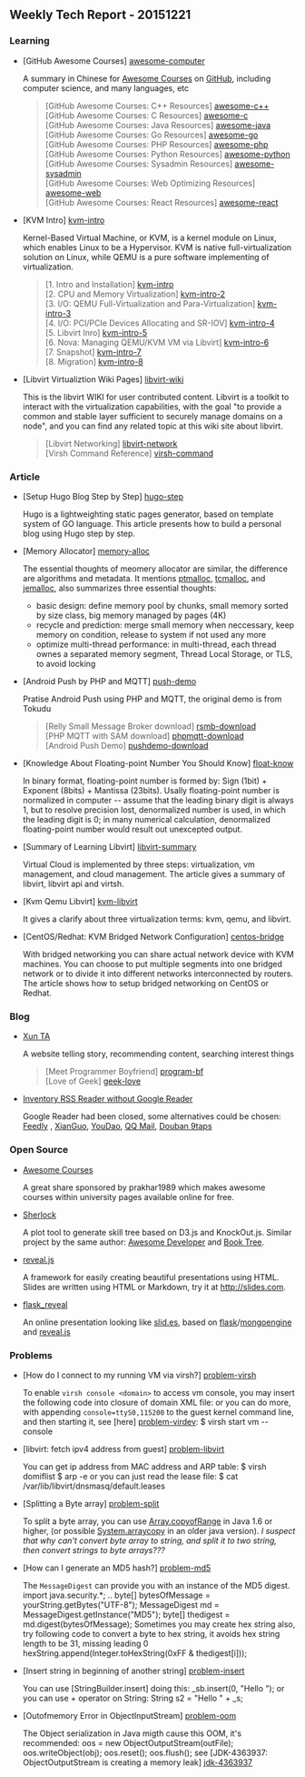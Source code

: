 ## Weekly Tech Report - 20151221

### Learning

+   [GitHub Awesome Courses] [awesome-computer]

    A summary in Chinese for [Awesome Courses] on [GitHub], including computer
    science, and many languages, etc

    > [GitHub Awesome Courses: C++ Resources] [awesome-c++]  
    > [GitHub Awesome Courses: C Resources] [awesome-c]  
    > [GitHub Awesome Courses: Java Resources] [awesome-java]  
    > [GitHub Awesome Courses: Go Resources] [awesome-go]  
    > [GitHub Awesome Courses: PHP Resources] [awesome-php]  
    > [GitHub Awesome Courses: Python Resources] [awesome-python]  
    > [GitHub Awesome Courses: Sysadmin Resources] [awesome-sysadmin]  
    > [GitHub Awesome Courses: Web Optimizing Resources] [awesome-web]  
    > [GitHub Awesome Courses: React Resources] [awesome-react]

[github]: https://github.com
[awesome courses]: https://github.com/prakhar1989/awesome-courses
[awesome-computer]: http://top.jobbole.com/18025/
[awesome-c++]: http://top.jobbole.com/14380/
[awesome-c]: http://top.jobbole.com/17557/
[awesome-java]: http://top.jobbole.com/15689/
[awesome-go]: http://top.jobbole.com/3600/
[awesome-php]: http://top.jobbole.com/3260/
[awesome-python]: http://top.jobbole.com/4866/
[awesome-sysadmin]: http://top.jobbole.com/2942/
[awesome-web]: http://top.jobbole.com/15613/
[awesome-react]: http://top.jobbole.com/15576/

+   [KVM Intro] [kvm-intro]

    Kernel-Based Virtual Machine, or KVM, is a kernel module on Linux, which
    enables Linux to be a Hypervisor. KVM is native full-virtualization solution
    on Linux, while QEMU is a pure software implementing of virtualization.
    
    > [1. Intro and Installation] [kvm-intro]  
    > [2. CPU and Memory Virtualization] [kvm-intro-2]  
    > [3. I/O: QEMU Full-Virtualization and Para-Virtualization] [kvm-intro-3]  
    > [4. I/O: PCI/PCIe Devices Allocating and SR-IOV] [kvm-intro-4]  
    > [5. Libvirt Inro] [kvm-intro-5]  
    > [6. Nova: Managing QEMU/KVM VM via Libvirt] [kvm-intro-6]  
    > [7. Snapshot] [kvm-intro-7]  
    > [8. Migration] [kvm-intro-8]

[kvm-intro]: http://www.cnblogs.com/sammyliu/p/4543110.html
[kvm-intro-2]: http://www.cnblogs.com/sammyliu/p/4543597.html
[kvm-intro-3]: http://www.cnblogs.com/sammyliu/p/4543657.html
[kvm-intro-4]: http://www.cnblogs.com/sammyliu/p/4548194.html
[kvm-intro-5]: http://www.cnblogs.com/sammyliu/p/4558638.html
[kvm-intro-6]: http://www.cnblogs.com/sammyliu/p/4568188.html
[kvm-intro-7]: http://www.cnblogs.com/sammyliu/p/4468757.html
[kvm-intro-8]: http://www.cnblogs.com/sammyliu/p/4572287.html%20

+   [Libvirt Virtualiztion Wiki Pages] [libvirt-wiki]

    This is the libvirt WIKI for user contributed content. Libvirt is a toolkit
    to interact with the virtualization capabilities, with the goal "to provide
    a common and stable layer sufficient to securely manage domains on a node",
    and you can find any related topic at this wiki site about libvirt.

    > [Libvirt Networking] [libvirt-network]  
    > [Virsh Command Reference] [virsh-command]

[libvirt-wiki]: http://wiki.libvirt.org/page/Main_Page
[libvirt-network]: http://wiki.libvirt.org/page/Networking
[virsh-command]: http://libvirt.org/sources/virshcmdref/html-single/

### Article

+   [Setup Hugo Blog Step by Step] [hugo-step]

    Hugo is a lightweighting static pages generator, based on template system of
    GO language. This article presents how to build a personal blog using Hugo
    step by step.

[hugo-step]: https://www.goodmemory.cc/%E4%B8%80%E6%AD%A5%E4%B8%80%E6%AD%A5%E6%95%99%E4%BD%A0%E7%94%A8hugo%E6%90%AD%E5%BB%BA%E5%8D%9A%E5%AE%A2/

+   [Memory Allocator] [memory-alloc]

    The essential thoughts of meomery allocator are similar, the difference are
    algorithms and metadata. It mentions [ptmalloc], [tcmalloc], and [jemalloc],
    also summarizes three essential thoughts:
    + basic design: define memory pool by chunks, small memory sorted by size 
      class, big memory managed by pages (4K)
    + recycle and prediction: merge small memory when neccessary, keep memory on
      condition, release to system if not used any more
    + optimize multi-thread performance: in multi-thread, each thread ownes a
      separated memory segment, Thread Local Storage, or TLS, to avoid locking

[memory-alloc]: http://blog.csdn.net/horkychen/article/details/35735103
[ptmalloc]: http://download.csdn.net/download/csuideal/4829502
[tcmalloc]: http://jamesgolick.com/2013/5/19/how-tcmalloc-works.html
[jemalloc]: http://wangkaisino.blog.163.com/blog/static/1870444202011431112323846/

+   [Android Push by PHP and MQTT] [push-demo]

    Pratise Android Push using PHP and MQTT, the original demo is from Tokudu

    > [Relly Small Message Broker download] [rsmb-download]  
    > [PHP MQTT with SAM download] [phpmqtt-download]  
    > [Android Push Demo] [pushdemo-download]

[push-demo]: http://blog.csdn.net/wuzehai02/article/details/8150159
[rsmb-download]: http://download.csdn.net/detail/wuzehai02/4735055
[phpmqtt-download]: http://download.csdn.net/detail/wuzehai02/4735078
[pushdemo-download]: http://download.csdn.net/detail/wuzehai02/4735172

+   [Knowledge About Floating-point Number You Should Know] [float-know]

    In binary format, floating-point number is formed by: Sign (1bit) + Exponent
    (8bits) + Mantissa (23bits). Usally floating-point number is normalized in
    computer -- assume that the leading binary digit is always 1, but to resolve
    precision lost, denormalized number is used, in which the leading digit is
    0; in many numerical calculation, denormalized floating-point number would
    result out unexcepted output.

[float-know]: http://blog.jobbole.com/86371/

+   [Summary of Learning Libvirt] [libvirt-summary]

    Virtual Cloud is implemented by three steps: virtualization, vm management,
    and cloud management. The article gives a summary of libvirt, libvirt api
    and virtsh.

[libvirt-summary]: http://blog.csdn.net/gaoxingnengjisuan/article/details/9674315

+   [Kvm Qemu Libvirt] [kvm-libvirt]

    It gives a clarify about three virtualization terms: kvm, qemu, and libvirt.

[kvm-libvirt]: http://kiwik.github.io/openstack/2014/05/04/KVM-QEMU-libvirt/

+   [CentOS/Redhat: KVM Bridged Network Configuration] [centos-bridge]

    With bridged networking you can share actual network device with KVM machines.
    You can choose to put multiple segments into one bridged network or to divide
    it into different networks interconnected by routers. The article shows how
    to setup bridged networking on CentOS or Redhat.

[centos-bridge]: http://www.cyberciti.biz/faq/rhel-linux-kvm-virtualization-bridged-networking-with-libvirt/

### Blog

+   [Xun TA](http://www.xuntayizhan.com/)

    A website telling story, recommending content, searching interest things

    > [Meet Programmer Boyfriend] [program-bf]  
    > [Love of Geek] [geek-love]

[program-bf]: http://www.xuntayizhan.com/blog/yu-jian-cheng-xu-yuan-nan-you/
[geek-love]: http://www.xuntayizhan.com/blog/ji-ke-ai-qing-zhi-yi-ai-ta-hai-shi-ai-wo/

+   [Inventory RSS Reader without Google Reader](http://www.williamlong.info/archives/3408.html)

    Google Reader had been closed, some alternatives could be chosen: [Feedly]
    , [XianGuo], [YouDao], [QQ Mail], [Douban 9taps]

[feedly]: http://www.feedly.com/
[xianguo]: http://xianguo.com/reader/
[youdao]: http://reader.youdao.com/
[qq mail]: https://mail.qq.com/
[douban 9taps]: http://9.douban.com/reader/

### Open Source

+   [Awesome Courses](https://github.com/prakhar1989/awesome-courses)

    A great share sponsored by prakhar1989 which makes awesome courses within
    university pages available online for free.

+   [Sherlock](https://github.com/phodal/sherlock)

    A plot tool to generate skill tree based on D3.js and KnockOut.js. Similar
    project by the same author: [Awesome Developer] and [Book Tree].

[awesome developer]: https://github.com/phodal/developer
[book tree]: https://github.com/phodal/booktree

+   [reveal.js](https://github.com/hakimel/reveal.js)

    A framework for easily creating beautiful presentations using HTML. Slides
    are written using HTML or Markdown, try it at <http://slides.com>.

+   [flask_reveal](https://github.com/dongweiming/flask_reveal)

    An online presentation looking like [slid.es](http://slid.es), based on
    [flask]/[mongoengine] and [reveal.js]

[flask]: https://github.com/mitsuhiko/flask
[mongoengine]: https://github.com/MongoEngine/mongoengine
[reveal.js]: https://github.com/hakimel/reveal.js

### Problems

+   [How do I connect to my running VM via virsh?] [problem-virsh]

    To enable `virsh console <domain>` to access vm console, you may insert the
    following code into <devices> closure of domain XML file:
        <serial type='pty'>
            <target port='0'/>
        </serial>
        <console type='pty'>
            <target type='serial' port='0'/>
        </console>
    or you can do more, with appending `console=ttyS0,115200` to the guest kernel
    command line, and then starting it, see [here] [problem-virdev]:
        $ virsh start vm --console

[problem-virsh]: http://askubuntu.com/questions/156564/how-do-i-connect-to-my-running-vm-via-virsh
[problem-virdev]: http://wiki.libvirt.org/page/Error_%22internal_error_cannot_find_character_device%22_when_trying_to_connect_a_domain's_console

+   [libvirt: fetch ipv4 address from guest] [problem-libvirt]

    You can get ip address from MAC address and ARP table:
        $ virsh domiflist <domain>
        $ arp -e
    or you can just read the lease file:
        $ cat /var/lib/libvirt/dnsmasq/default.leases

[problem-libvirt]: http://stackoverflow.com/questions/19057915/libvirt-fetch-ipv4-address-from-guest

+   [Splitting a Byte array] [problem-split]

    To split a byte array, you can use [Array.copyofRange] in Java 1.6 or higher,
    (or possible [System.arraycopy] in an older java version).
    *I suspect that why can't convert byte array to string, and split it to two
    string, then convert strings to byte arrays???*

[problem-split]: http://stackoverflow.com/questions/2253912/splitting-a-byte-array
[array.copyofrange]: http://java.sun.com/javase/6/docs/api/java/util/Arrays.html#copyOfRange%28byte%5b%5d,%20int,%20int%29
[system.arraycopy]: http://java.sun.com/j2se/1.5.0/docs/api/java/lang/System.html#arraycopy%28java.lang.Object,%20int,%20java.lang.Object,%20int,%20int%29

+   [How can I generate an MD5 hash?] [problem-md5]

    The `MessageDigest` can provide you with an instance of the MD5 digest.
        import java.security.*;
        ..
        byte[] bytesOfMessage = yourString.getBytes("UTF-8");
        MessageDigest md = MessageDigest.getInstance("MD5");
        byte[] thedigest = md.digest(bytesOfMessage);
    Sometimes you may create hex string also, try following code to convert a
    byte to hex string, it avoids hex string length to be 31, missing leading 0
        hexString.append(Integer.toHexString(0xFF & thedigest[i]));

[problem-md5]: http://stackoverflow.com/questions/415953/how-can-i-generate-an-md5-hash

+   [Insert string in beginning of another string] [problem-insert]

    You can use [StringBuilder.insert] doing this:
        _sb.insert(0, "Hello ");
    or you can use + operator on String:
        String s2 = "Hello " + _s;

[problem-insert]: http://stackoverflow.com/questions/1475807/insert-string-in-beginning-of-another-string

+   [Outofmemory Error in ObjectInputStream] [problem-oom]

    The Object serialization in Java migth cause this OOM, it's recommended:
        oos = new ObjectOutputStream(outFile);
        oos.writeObject(obj);
        oos.reset();
        oos.flush();
    see [JDK-4363937: ObjectOutputStream is creating a memory leak] [jdk-4363937]

[problem-oom]: http://www.coderanch.com/t/504342/java-io/java/Outofmemory-Error-ObjectInputStream
[jdk-4363937]: http://bugs.java.com/bugdatabase/view_bug.do?bug_id=4363937